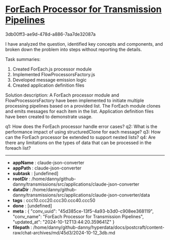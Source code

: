 # [ForEach Processor for Transmission Pipelines](https://claude.ai/chat/45d385ce-13f5-4a93-b3d0-c908ee368119)

3db00ff3-ae9d-478d-a886-7aa7de32087a

 I have analyzed the question, identified key concepts and components, and broken down the problem into steps without reporting the details.

Task summaries:
1. Created ForEach.js processor module
2. Implemented FlowProcessorsFactory.js
3. Developed message emission logic
4. Created application definition files

Solution description:
A ForEach processor module and FlowProcessorsFactory have been implemented to initiate multiple processing pipelines based on a provided list. The ForEach module clones and emits messages for each item in the list. Application definition files have been created to demonstrate usage.

q1: How does the ForEach processor handle error cases?
q2: What is the performance impact of using structuredClone for each message?
q3: How can the ForEach processor be extended to support nested lists?
q4: Are there any limitations on the types of data that can be processed in the foreach list?

---

* **appName** : claude-json-converter
* **appPath** : claude-json-converter
* **subtask** : [undefined]
* **rootDir** : /home/danny/github-danny/transmissions/src/applications/claude-json-converter
* **dataDir** : /home/danny/github-danny/transmissions/src/applications/claude-json-converter/data
* **tags** : ccc10.ccc20.ccc30.ccc40.ccc50
* **done** : [undefined]
* **meta** : {
  "conv_uuid": "45d385ce-13f5-4a93-b3d0-c908ee368119",
  "conv_name": "ForEach Processor for Transmission Pipelines",
  "updated_at": "2024-10-12T13:44:20.359641Z"
}
* **filepath** : /home/danny/github-danny/hyperdata/docs/postcraft/content-raw/chat-archives/md/45d3/2024-10-12_3db.md